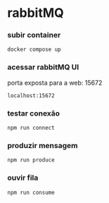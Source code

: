 # rabbitMQ

### subir container
```
docker compose up
```

### acessar rabbitMQ UI
porta exposta para a web: 15672
```
localhost:15672
```

### testar conexão
```
npm run connect
```

### produzir mensagem
```
npm run produce
```

### ouvir fila
```
npm run consume
```